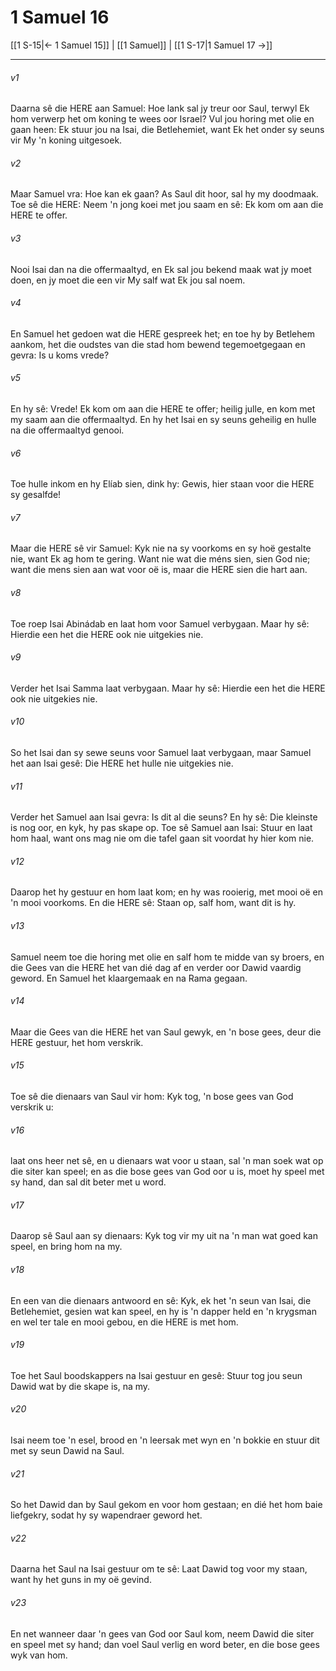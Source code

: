 # 1 Samuel 16

[[1 S-15|← 1 Samuel 15]] | [[1 Samuel]] | [[1 S-17|1 Samuel 17 →]]
***

###### v1
Daarna sê die HERE aan Samuel: Hoe lank sal jy treur oor Saul, terwyl Ek hom verwerp het om koning te wees oor Israel? Vul jou horing met olie en gaan heen: Ek stuur jou na Isai, die Betlehemiet, want Ek het onder sy seuns vir My 'n koning uitgesoek. 
###### v2
Maar Samuel vra: Hoe kan ek gaan? As Saul dit hoor, sal hy my doodmaak. Toe sê die HERE: Neem 'n jong koei met jou saam en sê: Ek kom om aan die HERE te offer. 
###### v3
Nooi Isai dan na die offermaaltyd, en Ek sal jou bekend maak wat jy moet doen, en jy moet die een vir My salf wat Ek jou sal noem. 
###### v4
En Samuel het gedoen wat die HERE gespreek het; en toe hy by Betlehem aankom, het die oudstes van die stad hom bewend tegemoetgegaan en gevra: Is u koms vrede? 
###### v5
En hy sê: Vrede! Ek kom om aan die HERE te offer; heilig julle, en kom met my saam aan die offermaaltyd. En hy het Isai en sy seuns geheilig en hulle na die offermaaltyd genooi. 
###### v6
Toe hulle inkom en hy Elíab sien, dink hy: Gewis, hier staan voor die HERE sy gesalfde! 
###### v7
Maar die HERE sê vir Samuel: Kyk nie na sy voorkoms en sy hoë gestalte nie, want Ek ag hom te gering. Want nie wat die méns sien, sien God nie; want die mens sien aan wat voor oë is, maar die HERE sien die hart aan. 
###### v8
Toe roep Isai Abinádab en laat hom voor Samuel verbygaan. Maar hy sê: Hierdie een het die HERE ook nie uitgekies nie. 
###### v9
Verder het Isai Samma laat verbygaan. Maar hy sê: Hierdie een het die HERE ook nie uitgekies nie. 
###### v10
So het Isai dan sy sewe seuns voor Samuel laat verbygaan, maar Samuel het aan Isai gesê: Die HERE het hulle nie uitgekies nie. 
###### v11
Verder het Samuel aan Isai gevra: Is dit al die seuns? En hy sê: Die kleinste is nog oor, en kyk, hy pas skape op. Toe sê Samuel aan Isai: Stuur en laat hom haal, want ons mag nie om die tafel gaan sit voordat hy hier kom nie. 
###### v12
Daarop het hy gestuur en hom laat kom; en hy was rooierig, met mooi oë en 'n mooi voorkoms. En die HERE sê: Staan op, salf hom, want dit is hy. 
###### v13
Samuel neem toe die horing met olie en salf hom te midde van sy broers, en die Gees van die HERE het van dié dag af en verder oor Dawid vaardig geword. En Samuel het klaargemaak en na Rama gegaan. 
###### v14
Maar die Gees van die HERE het van Saul gewyk, en 'n bose gees, deur die HERE gestuur, het hom verskrik. 
###### v15
Toe sê die dienaars van Saul vir hom: Kyk tog, 'n bose gees van God verskrik u: 
###### v16
laat ons heer net sê, en u dienaars wat voor u staan, sal 'n man soek wat op die siter kan speel; en as die bose gees van God oor u is, moet hy speel met sy hand, dan sal dit beter met u word. 
###### v17
Daarop sê Saul aan sy dienaars: Kyk tog vir my uit na 'n man wat goed kan speel, en bring hom na my. 
###### v18
En een van die dienaars antwoord en sê: Kyk, ek het 'n seun van Isai, die Betlehemiet, gesien wat kan speel, en hy is 'n dapper held en 'n krygsman en wel ter tale en mooi gebou, en die HERE is met hom. 
###### v19
Toe het Saul boodskappers na Isai gestuur en gesê: Stuur tog jou seun Dawid wat by die skape is, na my. 
###### v20
Isai neem toe 'n esel, brood en 'n leersak met wyn en 'n bokkie en stuur dit met sy seun Dawid na Saul. 
###### v21
So het Dawid dan by Saul gekom en voor hom gestaan; en dié het hom baie liefgekry, sodat hy sy wapendraer geword het. 
###### v22
Daarna het Saul na Isai gestuur om te sê: Laat Dawid tog voor my staan, want hy het guns in my oë gevind. 
###### v23
En net wanneer daar 'n gees van God oor Saul kom, neem Dawid die siter en speel met sy hand; dan voel Saul verlig en word beter, en die bose gees wyk van hom. 
